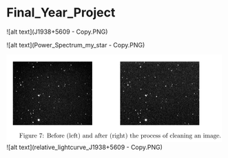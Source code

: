 # Final_Year_Project


![alt text](J1938+5609 - Copy.PNG)


![alt text](Power_Spectrum_my_star - Copy.PNG)

![alt text](before_and_after_reducing_Astro_image.PNG)
![alt text](relative_lightcurve_J1938+5609 - Copy.PNG)
